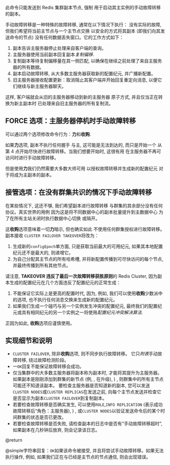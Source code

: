 此命令只能发送到 Redis 集群副本节点, 强制
用于启动其主实例的手动故障转移的副本。

手动故障转移是一种特殊的故障转移, 通常在以下情况下执行：
没有实际的故障, 但我们希望将当前主节点与一个主节点交换
以安全的方式将其副本 (即我们向其发送命令的节点) 
没有任何数据丢失窗口。它的工作方式如下：

1.  副本告诉主服务器停止处理来自客户端的查询。
2.  主服务器使用当前副本回复副本*复制偏移*.
3.  复制副本等待复制偏移量在其一侧匹配, 以确保在继续之前处理了来自主服务器的所有数据。
4.  副本启动故障转移, 从大多数主服务器获取新的配置纪元, 并广播新配置。
5.  旧主服务器接收配置更新：取消阻止其客户端并开始回复重定向消息, 以便它们继续与新主服务器聊天。

这样, 客户端就会从旧的主服务器移动到新的主服务器
原子方式, 并且仅当正在转换为新主副本时
已处理来自旧主服务器的所有复制流。

## FORCE 选项：主服务器停机时手动故障转移

可以通过两个选项修改命令行为：**力**和**收购**.

如果**力**选项, 副本不执行任何握手
与主, 这可能是无法到达的, 而只是开始一个
从第 4 点开始尽快进行故障转移。当我们想要开始时, 这很有用
在主服务器不再可访问时进行手动故障转移。

但是使用**力**我们仍然需要大多数大师可用
以授权故障转移并生成新的配置纪元
对于将成为主副本的副本。

## 接管选项：在没有群集共识的情况下手动故障转移

在某些情况下, 这还不够, 我们希望副本进行故障转移
与群集的其余部分没有任何协议。真实世界的用例
因为这是将不同数据中心的副本批量提升到主数据中心
为了在所有主站关闭时执行数据中心切换
或隔开。

这**收购**选项意味着一切**力**暗示, 但也确实如此
不使用任何群集授权进行故障转移。副本接收
`CLUSTER FAILOVER TAKEOVER`将改为：

1.  生成新的`configEpoch`单方面, 只是获取当前最大的可用纪元, 如果其本地配置纪元还不是最大的, 则递增它。
2.  为自己分配其主节点的所有哈希槽, 并将新配置传播到可尽快访问的每个节点, 并最终传播到所有其他节点。

请注意, **TAKEOVER 违反了最后一次故障转移获胜原则**的 Redis Cluster, 因为副本生成的配置纪元在几个方面违反了配置纪元的正常生成：

1.  不能保证它实际上是更高的配置时代, 因为, 例如, 我们可以使用**收购**少数派中的选项, 也不执行任何消息交换来生成新的配置纪元。
2.  如果我们生成一个碰巧与另一个实例发生冲突的配置纪元, 最终我们的配置纪元或具有相同纪元的另一个实例之一将使用*配置纪元冲突解决算法*.

正因为如此, **收购**选项应谨慎使用。

## 实现细节和说明

*   `CLUSTER FAILOVER`, 除非**收购**选项, 则不同步执行故障转移。
    它只*附表*手动故障转移, 绕过故障检测阶段。
*   一`OK`回复不能保证故障转移会成功。
*   仅当集群中的大多数主服务器将副本称为副本时, 才能将其提升为主服务器。
    如果副本是刚刚添加到群集的新节点 (例, , 在升级), ) , 则群集中的所有主节点可能还不知道该副本。
    要检查主服务器是否知道新的副本, 您可以发送`CLUSTER NODES`或`CLUSTER REPLICAS`在发送之前, 向每个主节点发送并检查它是否显示为副本`CLUSTER FAILOVER`到复制副本。
*   若要检查故障转移是否确实发生, 可以使用`ROLE`,`INFO REPLICATION` (表示成功故障转移后“角色：主服务器), ) , 或`CLUSTER NODES`以验证发送命令后的某个时间群集的状态是否已更改。
*   若要检查故障转移是否失败, 请检查副本的日志中是否有“手动故障转移超时”, 如果副本在几秒钟后放弃, 则会记录该日志。

@return

@simple字符串回复：`OK`如果该命令被接受, 并且将尝试手动故障转移。如果无法执行操作, 例如, 如果我们正在与已经是主节点的节点通信, 则会出现错误。
